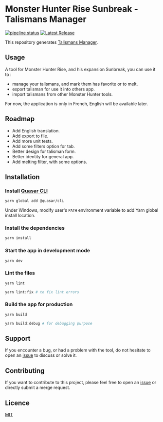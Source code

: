 # Monster Hunter Rise Sunbreak - Talismans Manager

[![pipeline status](https://gitlab.com/sparda-of-nosgoth/mhrs-talismans-manager/badges/main/pipeline.svg)](https://gitlab.com/sparda-of-nosgoth/mhrs-talismans-manager/-/commits/main)
[![Latest Release](https://gitlab.com/sparda-of-nosgoth/mhrs-talismans-manager/-/badges/release.svg)](https://gitlab.com/sparda-of-nosgoth/mhrs-talismans-manager/-/releases)

This repository generates [Talismans Manager](https://sparda-of-nosgoth.gitlab.io/mhrs-talismans-manager).

## Usage
A tool for Monster Hunter Rise, and his expansion Sunbreak, you can use it to :

- manage your talismans, and mark them has favorite or to melt.
- export talisman for use it into others app.
- import talismans  from other Monster Hunter tools.

For now, the application is only in French, English will be available later.

## Roadmap

- Add English translation.
- Add export to file.
- Add more unit tests.
- Add some filters option for tab.
- Better design for talisman form.
- Better identity for general app.
- Add melting filter, with some options.

## Installation
### Install [Quasar CLI](https://quasar.dev/start/quasar-cli)
```bash
yarn global add @quasar/cli
```

Under Windows, modify user's `PATH` environment variable to add Yarn global install location.

### Install the dependencies
```bash
yarn install
```

### Start the app in development mode
```bash
yarn dev
```

### Lint the files
```bash
yarn lint
```
```bash
yarn lint:fix # to fix lint errors
```

### Build the app for production
```bash
yarn build
```
```bash
yarn build:debug # for debugging purpose
```

## Support
If you encounter a bug, or had a problem with the tool, do not hesitate to open an [issue](https://gitlab.com/sparda-of-nosgoth/mhrs-talismans-manager/-/issues) to discuss or solve it.

## Contributing
If you want to contribute to this project, please feel free to open an [issue](https://gitlab.com/sparda-of-nosgoth/mhrs-talismans-manager/-/issues) or directly submit a merge request.

## Licence
[MIT](./LICENCE)
